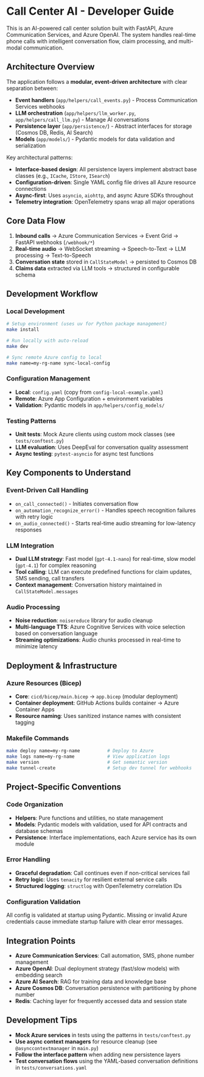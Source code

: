 # Call Center AI - Developer Guide

This is an AI-powered call center solution built with FastAPI, Azure Communication Services, and Azure OpenAI. The system handles real-time phone calls with intelligent conversation flow, claim processing, and multi-modal communication.

## Architecture Overview

The application follows a **modular, event-driven architecture** with clear separation between:

- **Event handlers** (`app/helpers/call_events.py`) - Process Communication Services webhooks
- **LLM orchestration** (`app/helpers/llm_worker.py`, `app/helpers/call_llm.py`) - Manage AI conversations
- **Persistence layer** (`app/persistence/`) - Abstract interfaces for storage (Cosmos DB, Redis, AI Search)
- **Models** (`app/models/`) - Pydantic models for data validation and serialization

Key architectural patterns:

- **Interface-based design**: All persistence layers implement abstract base classes (e.g., `ICache`, `IStore`, `ISearch`)
- **Configuration-driven**: Single YAML config file drives all Azure resource connections
- **Async-first**: Uses `asyncio`, `aiohttp`, and async Azure SDKs throughout
- **Telemetry integration**: OpenTelemetry spans wrap all major operations

## Core Data Flow

1. **Inbound calls** → Azure Communication Services → Event Grid → FastAPI webhooks (`/webhook/*`)
2. **Real-time audio** → WebSocket streaming → Speech-to-Text → LLM processing → Text-to-Speech
3. **Conversation state** stored in `CallStateModel` → persisted to Cosmos DB
4. **Claims data** extracted via LLM tools → structured in configurable schema

## Development Workflow

### Local Development

```bash
# Setup environment (uses uv for Python package management)
make install

# Run locally with auto-reload
make dev

# Sync remote Azure config to local
make name=my-rg-name sync-local-config
```

### Configuration Management

- **Local**: `config.yaml` (copy from `config-local-example.yaml`)
- **Remote**: Azure App Configuration + environment variables
- **Validation**: Pydantic models in `app/helpers/config_models/`

### Testing Patterns

- **Unit tests**: Mock Azure clients using custom mock classes (see `tests/conftest.py`)
- **LLM evaluation**: Uses DeepEval for conversation quality assessment
- **Async testing**: `pytest-asyncio` for async test functions

## Key Components to Understand

### Event-Driven Call Handling

- `on_call_connected()` - Initiates conversation flow
- `on_automation_recognize_error()` - Handles speech recognition failures with retry logic
- `on_audio_connected()` - Starts real-time audio streaming for low-latency responses

### LLM Integration

- **Dual LLM strategy**: Fast model (`gpt-4.1-nano`) for real-time, slow model (`gpt-4.1`) for complex reasoning
- **Tool calling**: LLM can execute predefined functions for claim updates, SMS sending, call transfers
- **Context management**: Conversation history maintained in `CallStateModel.messages`

### Audio Processing

- **Noise reduction**: `noisereduce` library for audio cleanup
- **Multi-language TTS**: Azure Cognitive Services with voice selection based on conversation language
- **Streaming optimizations**: Audio chunks processed in real-time to minimize latency

## Deployment & Infrastructure

### Azure Resources (Bicep)

- **Core**: `cicd/bicep/main.bicep` → `app.bicep` (modular deployment)
- **Container deployment**: GitHub Actions builds container → Azure Container Apps
- **Resource naming**: Uses sanitized instance names with consistent tagging

### Makefile Commands

```bash
make deploy name=my-rg-name          # Deploy to Azure
make logs name=my-rg-name            # View application logs
make version                         # Get semantic version
make tunnel-create                   # Setup dev tunnel for webhooks
```

## Project-Specific Conventions

### Code Organization

- **Helpers**: Pure functions and utilities, no state management
- **Models**: Pydantic models with validation, used for API contracts and database schemas
- **Persistence**: Interface implementations, each Azure service has its own module

### Error Handling

- **Graceful degradation**: Call continues even if non-critical services fail
- **Retry logic**: Uses `tenacity` for resilient external service calls
- **Structured logging**: `structlog` with OpenTelemetry correlation IDs

### Configuration Validation

All config is validated at startup using Pydantic. Missing or invalid Azure credentials cause immediate startup failure with clear error messages.

## Integration Points

- **Azure Communication Services**: Call automation, SMS, phone number management
- **Azure OpenAI**: Dual deployment strategy (fast/slow models) with embedding search
- **Azure AI Search**: RAG for training data and knowledge base
- **Azure Cosmos DB**: Conversation persistence with partitioning by phone number
- **Redis**: Caching layer for frequently accessed data and session state

## Development Tips

- **Mock Azure services** in tests using the patterns in `tests/conftest.py`
- **Use async context managers** for resource cleanup (see `@asynccontextmanager` in `main.py`)
- **Follow the interface pattern** when adding new persistence layers
- **Test conversation flows** using the YAML-based conversation definitions in `tests/conversations.yaml`
